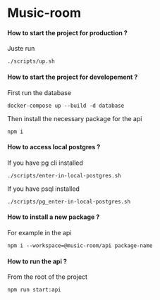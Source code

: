 # Music-room

#### How to start the project for production ?

Juste run

```
./scripts/up.sh
```

#### How to start the project for developement ?

First run the database

```
docker-compose up --build -d database
```

Then install the necessary package for the api

```
npm i
```

#### How to access local postgres ?

If you have pg cli installed


```
./scripts/enter-in-local-postgres.sh
```

If you have psql installed

```
./scripts/pg_enter-in-local-postgres.sh
```

#### How to install a new package ?

For example in the api

```
npm i --workspace=@music-room/api package-name
```

#### How to run the api ?

From the root of the project

```
npm run start:api
```
